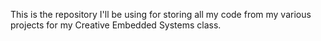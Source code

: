 This is the repository I'll be using for storing all my code from my various projects for my Creative Embedded Systems class. 